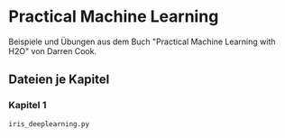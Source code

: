 # Practical Machine Learning

Beispiele und Übungen aus dem Buch "Practical Machine Learning with H2O" von Darren Cook.

## Dateien je Kapitel

### Kapitel 1

	iris_deeplearning.py
